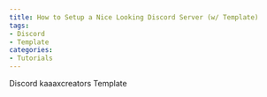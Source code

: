 ```yaml
---
title: How to Setup a Nice Looking Discord Server (w/ Template)
tags:
- Discord
- Template
categories: 
- Tutorials
---
```

Discord kaaaxcreators Template
